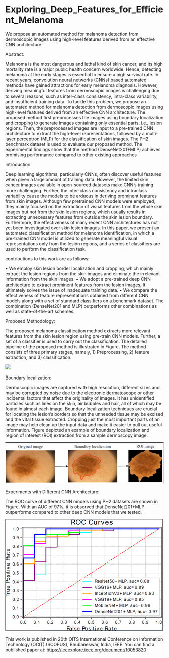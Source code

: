 # Exploring_Deep_Features_for_Efficient_Melanoma
We propose an automated method for melanoma detection from dermoscopic images using high-level features derived from an effective CNN architecture.

Abstract: 

Melanoma is the most dangerous and lethal kind of skin cancer, and its high mortality rate is a major public health concern worldwide. Hence, detecting melanoma at the early stages is essential to ensure a high survival rate. In recent years, convolution neural networks (CNNs) based automated methods have gained attractions for early melanoma diagnosis. However, deriving meaningful features from dermoscopic images is challenging due to several reasons, such as inter-class consistency, intra-class variability, and insufficient training data. To tackle this problem, we propose an automated method for melanoma detection from dermoscopic images using high-level features derived
from an effective CNN architecture. The proposed method first preprocesses the images using boundary localization and cropping to generate images containing only essential parts, i.e., lesion regions. Then, the preprocessed images are input to a pre-trained CNN architecture to extract the high-level representations, followed by a multi-layer perceptron (MLP) for the classification of skin images. The PH2 benchmark dataset is used to evaluate our proposed method. The experimental findings show that the method (DenseNet201+MLP) achieves promising performance compared to other existing approaches

Introduction:

Deep learning algorithms, particularly CNNs, often discover useful features when given a large amount of training data. However, the limited skin cancer images available in open-sourced datasets make CNN’s training more challenging. Further, the inter-class consistency and intraclass variability cause the models to be arduous in deriving prominent features from skin images. Although few pretrained
CNN models were employed, they mainly focused on the extraction of visual features from the whole skin images but not from the skin lesion regions, which usually results in extracting unnecessary features from outside the skin lesion boundary. Furthermore, the effectiveness of many recent CNN architectures has not yet been investigated over skin lesion images. In this paper, we present an automated classification method for melanoma identification, in which a pre-trained CNN model is utilized to generate meaningful
visual representations only from the lesion regions, and a series of classifiers are used to perform the classification task.

contributions to this work are as follows:

• We employ skin lesion border localization and cropping, which mainly extract the lesion regions from the skin images and eliminate the irrelevant information from the skin images.
• We adopt a pre-trained deep CNN architecture to extract prominent features from the lesion images, It ultimately solves the issue of inadequate training data.
• We compare the effectiveness of feature representations obtained from different CNN models along with a set of standard classifiers on a benchmark dataset. The combination (DenseNet201 and MLP) outperforms other combinations as well as state-of-the-art schemes.

Proposed Methodology:

The proposed melanoma classification method extracts more relevant features from the skin lesion region using pre-train CNN models. Further, a set of a classifier is used to carry out the classification. The detailed pipeline of the proposed method is illustrated in Figure. The method consists of three primary stages, namely, 1) Preprocessing, 2) feature extraction, and 3) classification.

![](proposed_method.png)

Boundary localization:

Dermoscopic images are captured with high resolution, different sizes and may be corrupted by noise due to the electronic dermatoscope or other incidental factors that affect the originality of images. It has unidentified particles such as lines on the skin, air bubbles and hair, all of which may be found in almost each image. Boundary localization techniques are crucial for locating the lesion’s borders so that the unneeded tissue may be excised and the vital tissue extracted. Cropping just the most important parts of an image may help clean up the input data and make it easier to pull out useful information. Figure depicted an example of boundary localization and region of
interest (ROI) extraction from a sample dermoscopy image.

![](boundary.png)

Experiments with Different CNN Architecture:

The ROC curve of different CNN models using PH2 datasets are shown in Figure. With an AUC of 97%, it is observed that DenseNet201+MLP outperforms compared to other deep CNN models that we tested.

![](roc.png)

This work is published in 20th OITS International Conference on Information Technology (OCIT) (SCOPUS), Bhubaneswar, India, IEEE.
You can find a published paper at: https://ieeexplore.ieee.org/document/10053820
